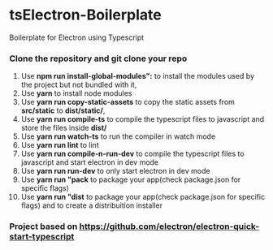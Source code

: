 # tsElectron-Boilerplate

Boilerplate for Electron using Typescript

### Clone the repository and git clone your repo

1)  Use **npm run install-global-modules":** to install the modules used by the project but not bundled with it,
2)  Use **yarn** to install node modules
3)  Use **yarn run copy-static-assets** to copy the static assets from **src/static** to **dist/static/**,
4)  Use **yarn run compile-ts**  to compile the typescript files to javascript and store the files inside **dist/**
5)  Use **yarn run watch-ts** to run the compiler in watch mode
6)  Use **yarn run lint** to lint
7)  Use **yarn run compile-n-run-dev**  to compile the typescript files to javascript and start electron in dev mode
8)  Use **yarn run run-dev** to only start electron in dev mode
9)  Use **yarn run "pack** to package your app(check package.json for specific flags)
10) Use **yarn run "dist** to package your app(check package.json for specific flags) and to create a distribuition installer

### Project based on https://github.com/electron/electron-quick-start-typescript
